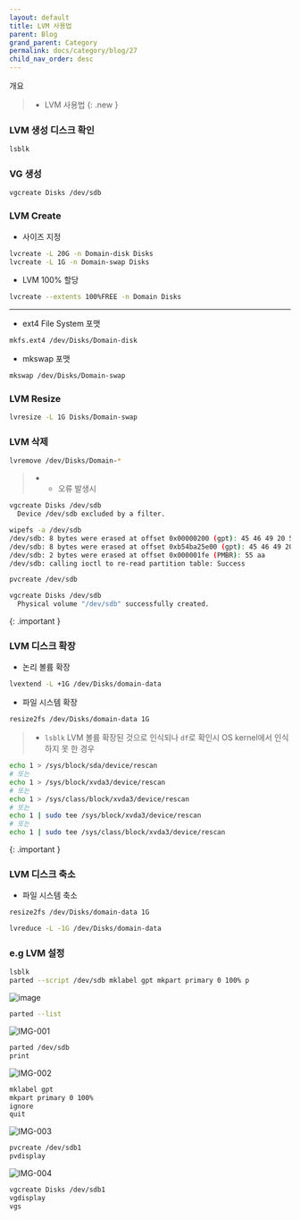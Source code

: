 ```yaml
---
layout: default
title: LVM 사용법
parent: Blog
grand_parent: Category
permalink: docs/category/blog/27
child_nav_order: desc
---
```


개요

> - LVM 사용법
{: .new }

### LVM 생성 디스크 확인

```bash
lsblk
```

### VG 생성

```bash
vgcreate Disks /dev/sdb
```

### LVM Create

- 사이즈 지정

```bash
lvcreate -L 20G -n Domain-disk Disks
lvcreate -L 1G -n Domain-swap Disks
```

- LVM 100% 할당

```bash
lvcreate --extents 100%FREE -n Domain Disks
```

---

- ext4 File System 포맷

```bash
mkfs.ext4 /dev/Disks/Domain-disk
```

- mkswap 포맷

```bash
mkswap /dev/Disks/Domain-swap
```

### LVM Resize

```bash
lvresize -L 1G Disks/Domain-swap
```

### LVM 삭제

```bash
lvremove /dev/Disks/Domain-*
```

> - * 오류 발생시
> 
```bash
vgcreate Disks /dev/sdb
  Device /dev/sdb excluded by a filter.
```
>
>
```bash
wipefs -a /dev/sdb
/dev/sdb: 8 bytes were erased at offset 0x00000200 (gpt): 45 46 49 20 50 41 52 54
/dev/sdb: 8 bytes were erased at offset 0xb54ba25e00 (gpt): 45 46 49 20 50 41 52 54
/dev/sdb: 2 bytes were erased at offset 0x000001fe (PMBR): 55 aa
/dev/sdb: calling ioctl to re-read partition table: Success
```
>
>
```bash
pvcreate /dev/sdb
```
>
>
```bash
vgcreate Disks /dev/sdb
  Physical volume "/dev/sdb" successfully created.
```
>
{: .important }

### LVM 디스크 확장

- 논리 볼륨 확장

```bash
lvextend -L +1G /dev/Disks/domain-data
```

- 파일 시스템 확장

```bash
resize2fs /dev/Disks/domain-data 1G
```

> - `lsblk` LVM 볼륨 확장된 것으로 인식되나 `df`로 확인시 OS kernel에서 인식하지 못 한 경우
```bash
echo 1 > /sys/block/sda/device/rescan
# 또는
echo 1 > /sys/block/xvda3/device/rescan
# 또는
echo 1 > /sys/class/block/xvda3/device/rescan
# 또는
echo 1 | sudo tee /sys/block/xvda3/device/rescan
# 또는
echo 1 | sudo tee /sys/class/block/xvda3/device/rescan
```
>
{: .important }

### LVM 디스크 축소

- 파일 시스템 축소

```bash
resize2fs /dev/Disks/domain-data 1G
```

```bash
lvreduce -L -1G /dev/Disks/domain-data
```

### e.g LVM 설정

```bash
lsblk
parted --script /dev/sdb mklabel gpt mkpart primary 0 100% p
```

![image](https://user-images.githubusercontent.com/36792594/192085816-5958c6fa-7fbf-4e6c-97e0-9e0dce490484.png)

```bash
parted --list
```

![IMG-001](https://user-images.githubusercontent.com/36792594/183372804-3960c46f-b885-4981-89d1-84e7355e1940.png)

```bash
parted /dev/sdb
print
```

![IMG-002](https://user-images.githubusercontent.com/36792594/183372813-409e6e35-3575-4631-9cac-7c6455d6f3d9.png)

```bash
mklabel gpt
mkpart primary 0 100%
ignore
quit
```

![IMG-003](https://user-images.githubusercontent.com/36792594/183372815-541d5c7c-62d9-4b0f-b775-85ccff8dae17.png)

```bash
pvcreate /dev/sdb1
pvdisplay
```

![IMG-004](https://user-images.githubusercontent.com/36792594/183379107-c523af84-c9fa-4b92-80a6-84ee94e141fc.png)

```bash
vgcreate Disks /dev/sdb1
vgdisplay
vgs
```
